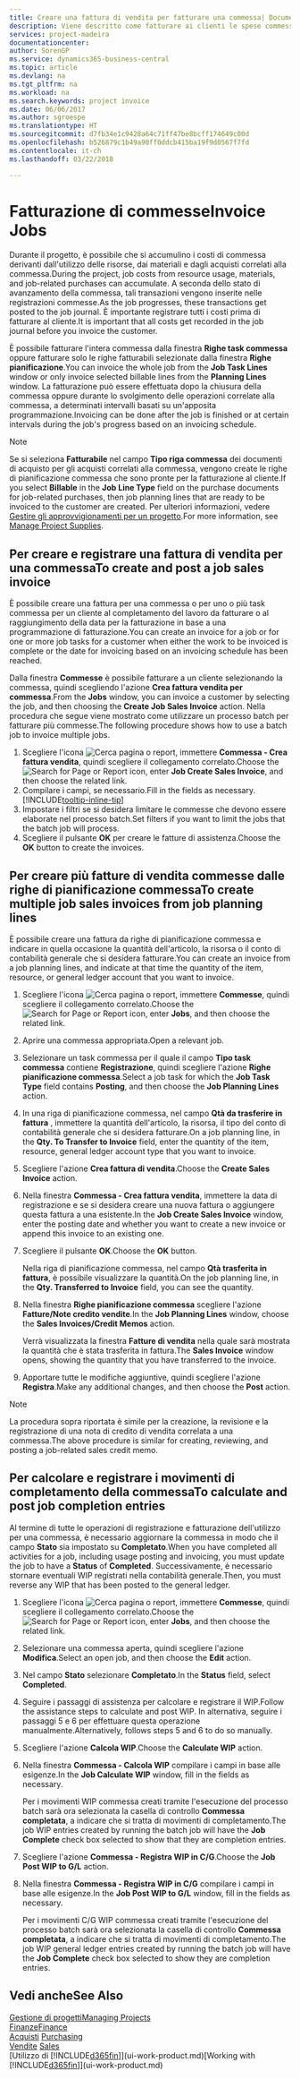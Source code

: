 ```yaml
---
title: Creare una fattura di vendita per fatturare una commessa| Documenti Microsoft
description: Viene descritto come fatturare ai clienti le spese commessa durante lo svolgimento di un progetto.
services: project-madeira
documentationcenter: 
author: SorenGP
ms.service: dynamics365-business-central
ms.topic: article
ms.devlang: na
ms.tgt_pltfrm: na
ms.workload: na
ms.search.keywords: project invoice
ms.date: 06/06/2017
ms.author: sgroespe
ms.translationtype: HT
ms.sourcegitcommit: d7fb34e1c9428a64c71ff47be8bcff174649c00d
ms.openlocfilehash: b526879c1b49a90ff0ddcb415ba19f9d0567f7fd
ms.contentlocale: it-ch
ms.lasthandoff: 03/22/2018

---
```

# <a name="invoice-jobs"></a><span data-ttu-id="fa355-103">Fatturazione di commesse</span><span class="sxs-lookup"><span data-stu-id="fa355-103">Invoice Jobs</span></span>
<span data-ttu-id="fa355-104">Durante il progetto, è possibile che si accumulino i costi di commessa derivanti dall'utilizzo delle risorse, dai materiali e dagli acquisti correlati alla commessa.</span><span class="sxs-lookup"><span data-stu-id="fa355-104">During the project, job costs from resource usage, materials, and job-related purchases can accumulate.</span></span> <span data-ttu-id="fa355-105">A seconda dello stato di avanzamento della commessa, tali transazioni vengono inserite nelle registrazioni commesse.</span><span class="sxs-lookup"><span data-stu-id="fa355-105">As the job progresses, these transactions get posted to the job journal.</span></span> <span data-ttu-id="fa355-106">È importante registrare tutti i costi prima di fatturare al cliente.</span><span class="sxs-lookup"><span data-stu-id="fa355-106">It is important that all costs get recorded in the job journal before you invoice the customer.</span></span>

<span data-ttu-id="fa355-107">È possibile fatturare l'intera commessa dalla finestra **Righe task commessa** oppure fatturare solo le righe fatturabili selezionate dalla finestra **Righe pianificazione**.</span><span class="sxs-lookup"><span data-stu-id="fa355-107">You can invoice the whole job from the **Job Task Lines** window or only invoice selected billable lines from the **Planning Lines** window.</span></span> <span data-ttu-id="fa355-108">La fatturazione può essere effettuata dopo la chiusura della commessa oppure durante lo svolgimento delle operazioni correlate alla commessa, a determinati intervalli basati su un'apposita programmazione.</span><span class="sxs-lookup"><span data-stu-id="fa355-108">Invoicing can be done after the job is finished or at certain intervals during the job's progress based on an invoicing schedule.</span></span>

> [!NOTE]  
>   <span data-ttu-id="fa355-109">Se si seleziona **Fatturabile** nel campo **Tipo riga commessa** dei documenti di acquisto per gli acquisti correlati alla commessa, vengono create le righe di pianificazione commessa che sono pronte per la fatturazione al cliente.</span><span class="sxs-lookup"><span data-stu-id="fa355-109">If you select **Billable** in the **Job Line Type** field on the purchase documents for job-related purchases, then job planning lines that are ready to be invoiced to the customer are created.</span></span> <span data-ttu-id="fa355-110">Per ulteriori informazioni, vedere [Gestire gli approvvigionamenti per un progetto](projects-how-manage-project-supplies.md).</span><span class="sxs-lookup"><span data-stu-id="fa355-110">For more information, see [Manage Project Supplies](projects-how-manage-project-supplies.md).</span></span>

## <a name="to-create-and-post-a-job-sales-invoice"></a><span data-ttu-id="fa355-111">Per creare e registrare una fattura di vendita per una commessa</span><span class="sxs-lookup"><span data-stu-id="fa355-111">To create and post a job sales invoice</span></span>
<span data-ttu-id="fa355-112">È possibile creare una fattura per una commessa o per uno o più task commessa per un cliente al completamento del lavoro da fatturare o al raggiungimento della data per la fatturazione in base a una programmazione di fatturazione.</span><span class="sxs-lookup"><span data-stu-id="fa355-112">You can create an invoice for a job or for one or more job tasks for a customer when either the work to be invoiced is complete or the date for invoicing based on an invoicing schedule has been reached.</span></span>

<span data-ttu-id="fa355-113">Dalla finestra **Commesse** è possibile fatturare a un cliente selezionando la commessa, quindi scegliendo l'azione **Crea fattura vendita per commessa**.</span><span class="sxs-lookup"><span data-stu-id="fa355-113">From the **Jobs** window, you can invoice a customer by selecting the job, and then choosing the **Create Job Sales Invoice** action.</span></span> <span data-ttu-id="fa355-114">Nella procedura che segue viene mostrato come utilizzare un processo batch per fatturare più commesse.</span><span class="sxs-lookup"><span data-stu-id="fa355-114">The following procedure shows how to use a batch job to invoice multiple jobs.</span></span>  

1. <span data-ttu-id="fa355-115">Scegliere l'icona ![Cerca pagina o report](media/ui-search/search_small.png "icona Cerca pagina o report"), immettere **Commessa - Crea fattura vendita**, quindi scegliere il collegamento correlato.</span><span class="sxs-lookup"><span data-stu-id="fa355-115">Choose the ![Search for Page or Report](media/ui-search/search_small.png "Search for Page or Report icon") icon, enter **Job Create Sales Invoice**, and then choose the related link.</span></span>  
2. <span data-ttu-id="fa355-116">Compilare i campi, se necessario.</span><span class="sxs-lookup"><span data-stu-id="fa355-116">Fill in the fields as necessary.</span></span> [!INCLUDE[tooltip-inline-tip](includes/tooltip-inline-tip_md.md)]
3. <span data-ttu-id="fa355-117">Impostare i filtri se si desidera limitare le commesse che devono essere elaborate nel processo batch.</span><span class="sxs-lookup"><span data-stu-id="fa355-117">Set filters if you want to limit the jobs that the batch job will process.</span></span>
4. <span data-ttu-id="fa355-118">Scegliere il pulsante **OK** per creare le fatture di assistenza.</span><span class="sxs-lookup"><span data-stu-id="fa355-118">Choose the **OK** button to create the invoices.</span></span>  

## <a name="to-create-multiple-job-sales-invoices-from-job-planning-lines"></a><span data-ttu-id="fa355-119">Per creare più fatture di vendita commesse dalle righe di pianificazione commessa</span><span class="sxs-lookup"><span data-stu-id="fa355-119">To create multiple job sales invoices from job planning lines</span></span>
<span data-ttu-id="fa355-120">È possibile creare una fattura da righe di pianificazione commessa e indicare in quella occasione la quantità dell'articolo, la risorsa o il conto di contabilità generale che si desidera fatturare.</span><span class="sxs-lookup"><span data-stu-id="fa355-120">You can create an invoice from a job planning lines, and indicate at that time the quantity of the item, resource, or general ledger account that you want to invoice.</span></span>

1. <span data-ttu-id="fa355-121">Scegliere l'icona ![Cerca pagina o report](media/ui-search/search_small.png "icona Cerca pagina o report"), immettere **Commesse**, quindi scegliere il collegamento correlato.</span><span class="sxs-lookup"><span data-stu-id="fa355-121">Choose the ![Search for Page or Report](media/ui-search/search_small.png "Search for Page or Report icon") icon, enter **Jobs**, and then choose the related link.</span></span>
2. <span data-ttu-id="fa355-122">Aprire una commessa appropriata.</span><span class="sxs-lookup"><span data-stu-id="fa355-122">Open a relevant job.</span></span>
3. <span data-ttu-id="fa355-123">Selezionare un task commessa per il quale il campo **Tipo task commessa** contiene **Registrazione**, quindi scegliere l'azione **Righe pianificazione commessa**.</span><span class="sxs-lookup"><span data-stu-id="fa355-123">Select a job task for which the **Job Task Type** field contains **Posting**, and then choose the **Job Planning Lines** action.</span></span>  
4. <span data-ttu-id="fa355-124">In una riga di pianificazione commessa, nel campo **Qtà da trasferire in fattura** , immettere la quantità dell'articolo, la risorsa, il tipo del conto di contabilità generale che si desidera fatturare.</span><span class="sxs-lookup"><span data-stu-id="fa355-124">On a job planning line, in the **Qty. To Transfer to Invoice** field, enter the quantity of the item, resource, general ledger account type that you want to invoice.</span></span>  
5. <span data-ttu-id="fa355-125">Scegliere l'azione **Crea fattura di vendita**.</span><span class="sxs-lookup"><span data-stu-id="fa355-125">Choose the **Create Sales Invoice** action.</span></span>
6. <span data-ttu-id="fa355-126">Nella finestra **Commessa - Crea fattura vendita**, immettere la data di registrazione e se si desidera creare una nuova fattura o aggiungere questa fattura a una esistente.</span><span class="sxs-lookup"><span data-stu-id="fa355-126">In the **Job Create Sales Invoice** window, enter the posting date and whether you want to create a new invoice or append this invoice to an existing one.</span></span>
7. <span data-ttu-id="fa355-127">Scegliere il pulsante **OK**.</span><span class="sxs-lookup"><span data-stu-id="fa355-127">Choose the **OK** button.</span></span>  

    <span data-ttu-id="fa355-128">Nella riga di pianificazione commessa, nel campo **Qtà trasferita in fattura**, è possibile visualizzare la quantità.</span><span class="sxs-lookup"><span data-stu-id="fa355-128">On the job planning line, in the **Qty. Transferred to Invoice** field, you can see the quantity.</span></span>
8. <span data-ttu-id="fa355-129">Nella finestra **Righe pianificazione commessa** scegliere l'azione **Fatture/Note credito vendite**.</span><span class="sxs-lookup"><span data-stu-id="fa355-129">In the **Job Planning Lines** window, choose the **Sales Invoices/Credit Memos** action.</span></span>

    <span data-ttu-id="fa355-130">Verrà visualizzata la finestra **Fatture di vendita** nella quale sarà mostrata la quantità che è stata trasferita in fattura.</span><span class="sxs-lookup"><span data-stu-id="fa355-130">The **Sales Invoice** window opens, showing the quantity that you have transferred to the invoice.</span></span>  
9. <span data-ttu-id="fa355-131">Apportare tutte le modifiche aggiuntive, quindi scegliere l'azione **Registra**.</span><span class="sxs-lookup"><span data-stu-id="fa355-131">Make any additional changes, and then choose the **Post** action.</span></span>

> [!NOTE]  
>   <span data-ttu-id="fa355-132">La procedura sopra riportata è simile per la creazione, la revisione e la registrazione di una nota di credito di vendita correlata a una commessa.</span><span class="sxs-lookup"><span data-stu-id="fa355-132">The above procedure is similar for creating, reviewing, and posting a job-related sales credit memo.</span></span>

## <a name="to-calculate-and-post-job-completion-entries"></a><span data-ttu-id="fa355-133">Per calcolare e registrare i movimenti di completamento della commessa</span><span class="sxs-lookup"><span data-stu-id="fa355-133">To calculate and post job completion entries</span></span>
<span data-ttu-id="fa355-134">Al termine di tutte le operazioni di registrazione e fatturazione dell'utilizzo per una commessa, è necessario aggiornare la commessa in modo che il campo **Stato** sia impostato su **Completato**.</span><span class="sxs-lookup"><span data-stu-id="fa355-134">When you have completed all activities for a job, including usage posting and invoicing, you must update the job to have a **Status** of **Completed**.</span></span> <span data-ttu-id="fa355-135">Successivamente, è necessario stornare eventuali WIP registrati nella contabilità generale.</span><span class="sxs-lookup"><span data-stu-id="fa355-135">Then, you must reverse any WIP that has been posted to the general ledger.</span></span>

1. <span data-ttu-id="fa355-136">Scegliere l'icona ![Cerca pagina o report](media/ui-search/search_small.png "icona Cerca pagina o report"), immettere **Commesse**, quindi scegliere il collegamento correlato.</span><span class="sxs-lookup"><span data-stu-id="fa355-136">Choose the ![Search for Page or Report](media/ui-search/search_small.png "Search for Page or Report icon") icon, enter **Jobs**, and then choose the related link.</span></span>  
2. <span data-ttu-id="fa355-137">Selezionare una commessa aperta, quindi scegliere l'azione **Modifica**.</span><span class="sxs-lookup"><span data-stu-id="fa355-137">Select an open job, and then choose the **Edit** action.</span></span>
3. <span data-ttu-id="fa355-138">Nel campo **Stato** selezionare **Completato**.</span><span class="sxs-lookup"><span data-stu-id="fa355-138">In the **Status** field, select **Completed**.</span></span>
4. <span data-ttu-id="fa355-139">Seguire i passaggi di assistenza per calcolare e registrare il WIP.</span><span class="sxs-lookup"><span data-stu-id="fa355-139">Follow the assistance steps to calculate and post WIP.</span></span> <span data-ttu-id="fa355-140">In alternativa, seguire i passaggi 5 e 6 per effettuare questa operazione manualmente.</span><span class="sxs-lookup"><span data-stu-id="fa355-140">Alternatively, follows steps 5 and 6 to do so manually.</span></span>  
5. <span data-ttu-id="fa355-141">Scegliere l'azione **Calcola WIP**.</span><span class="sxs-lookup"><span data-stu-id="fa355-141">Choose the **Calculate WIP** action.</span></span>
6. <span data-ttu-id="fa355-142">Nella finestra **Commessa - Calcola WIP** compilare i campi in base alle esigenze.</span><span class="sxs-lookup"><span data-stu-id="fa355-142">In the **Job Calculate WIP** window, fill in the fields as necessary.</span></span>  

     <span data-ttu-id="fa355-143">Per i movimenti WIP commessa creati tramite l'esecuzione del processo batch sarà ora selezionata la casella di controllo **Commessa completata**, a indicare che si tratta di movimenti di completamento.</span><span class="sxs-lookup"><span data-stu-id="fa355-143">The job WIP entries created by running the batch job will have the **Job Complete** check box selected to show that they are completion entries.</span></span>  
7. <span data-ttu-id="fa355-144">Scegliere l'azione **Commessa - Registra WIP in C/G**.</span><span class="sxs-lookup"><span data-stu-id="fa355-144">Choose the **Job Post WIP to G/L** action.</span></span>
8. <span data-ttu-id="fa355-145">Nella finestra **Commessa - Registra WIP in C/G** compilare i campi in base alle esigenze.</span><span class="sxs-lookup"><span data-stu-id="fa355-145">In the **Job Post WIP to G/L** window, fill in the fields as necessary.</span></span>  

     <span data-ttu-id="fa355-146">Per i movimenti C/G WIP commessa creati tramite l'esecuzione del processo batch sarà ora selezionata la casella di controllo **Commessa completata**, a indicare che si tratta di movimenti di completamento.</span><span class="sxs-lookup"><span data-stu-id="fa355-146">The job WIP general ledger entries created by running the batch job will have the **Job Complete** check box selected to show they are completion entries.</span></span>

## <a name="see-also"></a><span data-ttu-id="fa355-147">Vedi anche</span><span class="sxs-lookup"><span data-stu-id="fa355-147">See Also</span></span>
[<span data-ttu-id="fa355-148">Gestione di progetti</span><span class="sxs-lookup"><span data-stu-id="fa355-148">Managing Projects</span></span>](projects-manage-projects.md)  
[<span data-ttu-id="fa355-149">Finanze</span><span class="sxs-lookup"><span data-stu-id="fa355-149">Finance</span></span>](finance.md)  
<span data-ttu-id="fa355-150">[Acquisti](purchasing-manage-purchasing.md)       </span><span class="sxs-lookup"><span data-stu-id="fa355-150">[Purchasing](purchasing-manage-purchasing.md)       </span></span>  
<span data-ttu-id="fa355-151">[Vendite](sales-manage-sales.md)    </span><span class="sxs-lookup"><span data-stu-id="fa355-151">[Sales](sales-manage-sales.md)    </span></span>  
<span data-ttu-id="fa355-152">[Utilizzo di [!INCLUDE[d365fin](includes/d365fin_md.md)]](ui-work-product.md)</span><span class="sxs-lookup"><span data-stu-id="fa355-152">[Working with [!INCLUDE[d365fin](includes/d365fin_md.md)]](ui-work-product.md)</span></span>  

